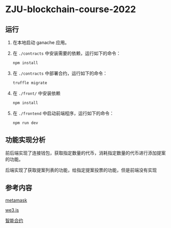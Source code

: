 # ZJU-blockchain-course-2022

## 运行

1. 在本地启动 ganache 应用。

2. 在 `./contracts` 中安装需要的依赖，运行如下的命令：
   ```bash
   npm install
   ```
3. 在 `./contracts` 中部署合约，运行如下的命令：
   ```bash
   truffle migrate
   ```
4. 在 `./front/` 中安装依赖
   ```bash
   npm install
   ```
5. 在 `./frontend` 中启动前端程序，运行如下的命令：
   ```bash
   npm run dev
   ```

## 功能实现分析

前后端实现了连接钱包，获取指定数量的代币，消耗指定数量的代币进行添加提案的功能。

后端实现了获取提案列表的功能，给指定提案投票的功能，但是前端没有实现

## 参考内容

[metamask](https://docs.metamask.io/guide/ethereum-provider.html#table-of-contents)

[we3.js](https://web3js.readthedocs.io/en/v1.2.11/web3-eth-contract.html)

[智能合约](https://ethereum.org/zh/developers/docs/smart-contracts/)
